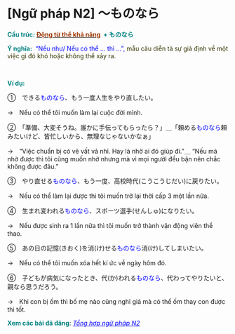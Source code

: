 # [Ngữ pháp N2] 〜ものなら
<div class="entry-content">
<p><strong><span style="color: #008080;">Cấu trúc: </span><a href="https://bikae.net/ngu-phap/ngu-phap-n4-dong-tu-the-kha-nang/"><span style="color: #008080;"><span style="color: #993300;">Động từ thể khả năng</span></span></a><span style="color: #008080;"> </span></strong><strong><span style="color: #993300;"> <span style="color: #008080;">+ ものなら</span></span></strong></p>
<p><strong><span style="color: #008080;">Ý nghĩa:</span></strong><span style="color: #0000ff;">  “Nếu như/ Nếu có thể … thì …”, <span style="color: #333300;">mẫu câu diễn tả sự giả định về một việc gì đó khó hoặc không thể xảy ra.</span></span></p>
<p><br/>
</p>
<p><strong><span style="color: #008080;">Ví dụ:</span></strong></p>
<p><span style="font-weight: 400;">①　できる</span><span style="font-weight: 400; color: #0000ff;">ものなら</span><span style="font-weight: 400;">、もう一度人生をやり直したい。</span></p>
<p><span style="font-weight: 400;">→　Nếu có thể tôi muốn làm lại cuộc đời mình.</span></p>
<p><span style="font-weight: 400;">②　「準備、大変そうね。誰かに手伝ってもらったら？」＿「</span><span style="font-weight: 400;">頼める</span><span style="font-weight: 400; color: #0000ff;">ものなら</span><span style="font-weight: 400;">頼みたいけど、皆忙しいから、無理なじゃないかなぁ」</span></p>
<p><span style="font-weight: 400;">→　”Việc chuẩn bị có vẻ vất vả nhỉ. Hay là nhờ ai đó giúp đi.”＿ “Nếu mà nhờ được thì</span><span style="font-weight: 400;"> tôi cũng muốn nhờ nhưng mà vì mọi người đều bận nên chắc không được đâu.”</span></p>
<p><span style="font-weight: 400;">③　やり直せる<span style="color: #0000ff;">ものなら</span>、もう一度、高校時代(こうこうじだい)に戻りたい。</span></p>
<p><span style="font-weight: 400;">→　Nếu có thể làm lại được thì tôi muốn trở lại thời cấp 3 một lần nữa.</span></p>
<p><span style="font-weight: 400;">④　生まれ変われる<span style="color: #0000ff;">ものなら</span>、スポーツ選手(せんしゅ)になりたい。</span></p>
<p>→　Nếu được sinh ra 1 lần nữa thì tôi muốn trở thành vận động viên thể thao.</p>
<p><span style="font-weight: 400;">⑤　</span><span style="font-weight: 400;">あの日の記憶(きおく)を消(け)せる</span><span style="font-weight: 400; color: #0000ff;">ものなら</span><span style="font-weight: 400;">消(け)してしまいたい。</span></p>
<p><span style="font-weight: 400;">→　Nếu có thể tôi muốn xóa hết kí ức về ngày hôm đó.</span></p>
<p>⑥　子どもが病気になったとき、代(か)われる<span style="color: #0000ff;">ものなら</span>、代わってやりたいと、親なら思うだろう。</p>
<p>→　Khi con bị ốm thì bố mẹ nào cũng nghĩ giá mà có thể ốm thay con được thì tốt.</p>
<p><strong><span style="color: #008080;">Xem các bài đã đăng</span></strong>: <span style="color: #0000ff;"><em><a href="https://bikae.net/ngu-phap/tong-hop-ngu-phap-n2/" style="color: #0000ff;" target="_blank">Tổng hợp ngữ pháp N2</a></em></span></p>
<p> </p>

</div>